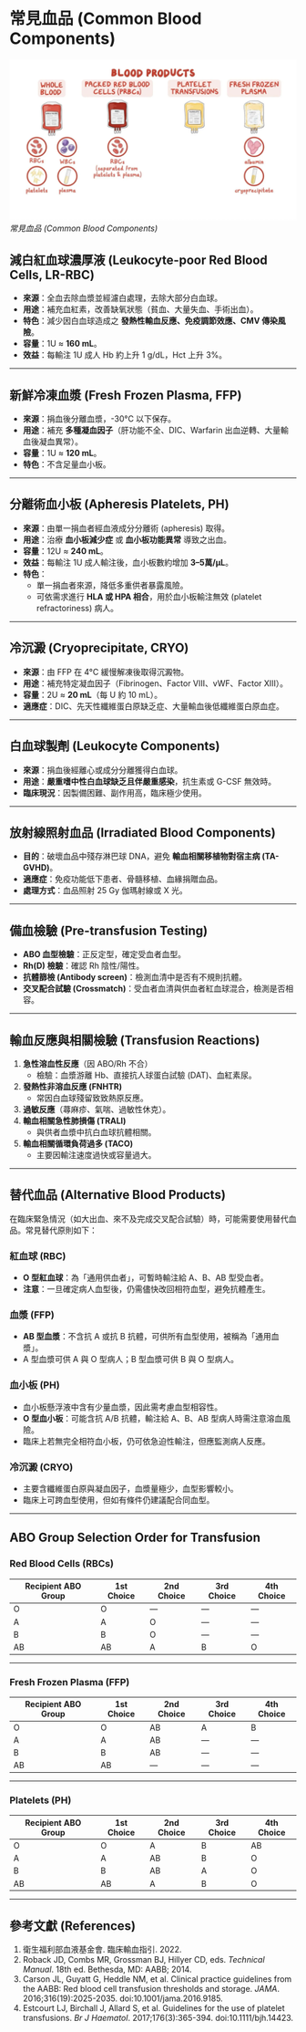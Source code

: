 # 常見血品 (Common Blood Components)

![Common Blood Components](images/blood.webp)
*常見血品 (Common Blood Components)*

## 減白紅血球濃厚液 (Leukocyte-poor Red Blood Cells, LR-RBC)

- **來源**：全血去除血漿並經濾白處理，去除大部分白血球。  
- **用途**：補充血紅素，改善缺氧狀態（貧血、大量失血、手術出血）。  
- **特色**：減少因白血球造成之 **發熱性輸血反應、免疫調節效應、CMV 傳染風險**。  
- **容量**：1U ≈ **160 mL**。  
- **效益**：每輸注 1U 成人 Hb 約上升 1 g/dL，Hct 上升 3%。  

---

## 新鮮冷凍血漿 (Fresh Frozen Plasma, FFP)

- **來源**：捐血後分離血漿，-30°C 以下保存。  
- **用途**：補充 **多種凝血因子**（肝功能不全、DIC、Warfarin 出血逆轉、大量輸血後凝血異常）。  
- **容量**：1U ≈ **120 mL**。  
- **特色**：不含足量血小板。  

---

## 分離術血小板 (Apheresis Platelets, PH)

- **來源**：由單一捐血者經血液成分分離術 (apheresis) 取得。  
- **用途**：治療 **血小板減少症** 或 **血小板功能異常** 導致之出血。  
- **容量**：12U ≈ **240 mL**。  
- **效益**：每輸注 1U 成人輸注後，血小板數約增加 **3–5萬/μL**。  
- **特色**：  
  - 單一捐血者來源，降低多重供者暴露風險。  
  - 可依需求進行 **HLA 或 HPA 相合**，用於血小板輸注無效 (platelet refractoriness) 病人。  

---

## 冷沉澱 (Cryoprecipitate, CRYO)

- **來源**：由 FFP 在 4°C 緩慢解凍後取得沉澱物。  
- **用途**：補充特定凝血因子（Fibrinogen、Factor VIII、vWF、Factor XIII）。  
- **容量**：2U ≈ **20 mL**（每 U 約 10 mL）。  
- **適應症**：DIC、先天性纖維蛋白原缺乏症、大量輸血後低纖維蛋白原血症。  

---

## 白血球製劑 (Leukocyte Components)

- **來源**：捐血後經離心或成分分離獲得白血球。  
- **用途**：**嚴重嗜中性白血球缺乏且伴嚴重感染**，抗生素或 G-CSF 無效時。  
- **臨床現況**：因製備困難、副作用高，臨床極少使用。  

---

## 放射線照射血品 (Irradiated Blood Components)

- **目的**：破壞血品中殘存淋巴球 DNA，避免 **輸血相關移植物對宿主病 (TA-GVHD)**。  
- **適應症**：免疫功能低下患者、骨髓移植、血緣捐贈血品。  
- **處理方式**：血品照射 25 Gy 伽瑪射線或 X 光。  

---

## 備血檢驗 (Pre-transfusion Testing)

- **ABO 血型檢驗**：正反定型，確定受血者血型。  
- **Rh(D) 檢驗**：確認 Rh 陰性/陽性。  
- **抗體篩檢 (Antibody screen)**：檢測血清中是否有不規則抗體。  
- **交叉配合試驗 (Crossmatch)**：受血者血清與供血者紅血球混合，檢測是否相容。  

---

## 輸血反應與相關檢驗 (Transfusion Reactions)

1. **急性溶血性反應**（因 ABO/Rh 不合）  
   - 檢驗：血漿游離 Hb、直接抗人球蛋白試驗 (DAT)、血紅素尿。  
2. **發熱性非溶血反應 (FNHTR)**  
   - 常因白血球殘留致致熱原反應。  
3. **過敏反應**（蕁麻疹、氣喘、過敏性休克）。  
4. **輸血相關急性肺損傷 (TRALI)**  
   - 與供者血漿中抗白血球抗體相關。  
5. **輸血相關循環負荷過多 (TACO)**  
   - 主要因輸注速度過快或容量過大。  

---

## 替代血品 (Alternative Blood Products)

在臨床緊急情況（如大出血、來不及完成交叉配合試驗）時，可能需要使用替代血品。常見替代原則如下：

### 紅血球 (RBC)

- **O 型紅血球**：為「通用供血者」，可暫時輸注給 A、B、AB 型受血者。  
- **注意**：一旦確定病人血型後，仍需儘快改回相符血型，避免抗體產生。  

### 血漿 (FFP)

- **AB 型血漿**：不含抗 A 或抗 B 抗體，可供所有血型使用，被稱為「通用血漿」。  
- A 型血漿可供 A 與 O 型病人；B 型血漿可供 B 與 O 型病人。  

### 血小板 (PH)

- 血小板懸浮液中含有少量血漿，因此需考慮血型相容性。  
- **O 型血小板**：可能含抗 A/B 抗體，輸注給 A、B、AB 型病人時需注意溶血風險。  
- 臨床上若無完全相符血小板，仍可依急迫性輸注，但應監測病人反應。  

### 冷沉澱 (CRYO)

- 主要含纖維蛋白原與凝血因子，血漿量極少，血型影響較小。  
- 臨床上可跨血型使用，但如有條件仍建議配合同血型。  

---

## ABO Group Selection Order for Transfusion

### Red Blood Cells (RBCs)

| Recipient ABO Group | 1st Choice | 2nd Choice | 3rd Choice | 4th Choice |
|---------------------|------------|------------|------------|------------|
| O | O | — | — | — |
| A | A | O | — | — |
| B | B | O | — | — |
| AB | AB | A | B | O |

---

### Fresh Frozen Plasma (FFP)

| Recipient ABO Group | 1st Choice | 2nd Choice | 3rd Choice | 4th Choice |
|---------------------|------------|------------|------------|------------|
| O | O | AB | A | B |
| A | A | AB | — | — |
| B | B | AB | — | — |
| AB | AB | — | — | — |

---

### Platelets (PH)

| Recipient ABO Group | 1st Choice | 2nd Choice | 3rd Choice | 4th Choice |
|---------------------|------------|------------|------------|------------|
| O | O | A | B | AB |
| A | A | AB | B | O |
| B | B | AB | A | O |
| AB | AB | A | B | O |

---

## 參考文獻 (References)

1. 衛生福利部血液基金會. 臨床輸血指引. 2022.  
2. Roback JD, Combs MR, Grossman BJ, Hillyer CD, eds. *Technical Manual*. 18th ed. Bethesda, MD: AABB; 2014.  
3. Carson JL, Guyatt G, Heddle NM, et al. Clinical practice guidelines from the AABB: Red blood cell transfusion thresholds and storage. *JAMA*. 2016;316(19):2025-2035. doi:10.1001/jama.2016.9185.  
4. Estcourt LJ, Birchall J, Allard S, et al. Guidelines for the use of platelet transfusions. *Br J Haematol*. 2017;176(3):365-394. doi:10.1111/bjh.14423.  

